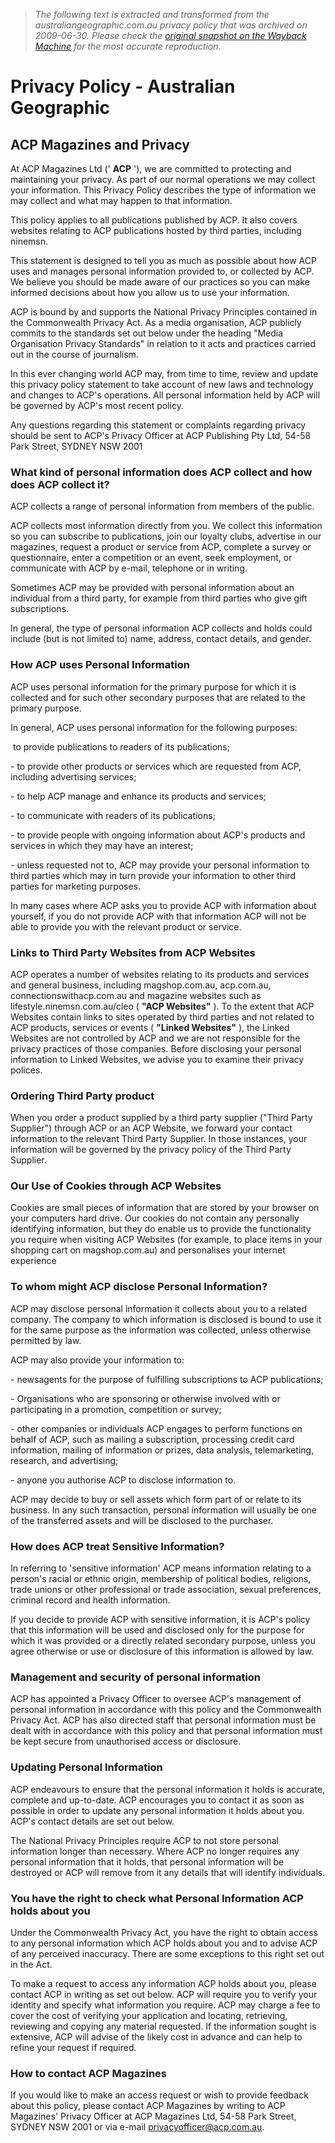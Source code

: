 > *The following text is extracted and transformed from the australiangeographic.com.au privacy policy that was archived on 2009-06-30. Please check the [original snapshot on the Wayback Machine](https://web.archive.org/web/20090630020803id_/http%3A//www.australiangeographic.com.au/journal/privacy.htm) for the most accurate reproduction.*

# Privacy Policy - Australian Geographic

## ACP Magazines and Privacy

At ACP Magazines Ltd (' **ACP** '), we are committed to protecting and maintaining your privacy. As part of our normal operations we may collect your information. This Privacy Policy describes the type of information we may collect and what may happen to that information.

This policy applies to all publications published by ACP. It also covers websites relating to ACP publications hosted by third parties, including ninemsn.

This statement is designed to tell you as much as possible about how ACP uses and manages personal information provided to, or collected by ACP. We believe you should be made aware of our practices so you can make informed decisions about how you allow us to use your information.

ACP is bound by and supports the National Privacy Principles contained in the Commonwealth Privacy Act. As a media organisation, ACP publicly commits to the standards set out below under the heading "Media Organisation Privacy Standards" in relation to it acts and practices carried out in the course of journalism. 

In this ever changing world ACP may, from time to time, review and update this privacy policy statement to take account of new laws and technology and changes to ACP's operations. All personal information held by ACP will be governed by ACP's most recent policy.

Any questions regarding this statement or complaints regarding privacy should be sent to ACP's Privacy Officer at ACP Publishing Pty Ltd, 54-58 Park Street, SYDNEY NSW 2001

### What kind of personal information does ACP collect and how does ACP collect it?

ACP collects a range of personal information from members of the public. 

ACP collects most information directly from you. We collect this information so you can subscribe to publications, join our loyalty clubs, advertise in our magazines, request a product or service from ACP, complete a survey or questionnaire, enter a competition or an event, seek employment, or communicate with ACP by e-mail, telephone or in writing.

Sometimes ACP may be provided with personal information about an individual from a third party, for example from third parties who give gift subscriptions.

In general, the type of personal information ACP collects and holds could include (but is not limited to) name, address, contact details, and gender.

### How ACP uses Personal Information

ACP uses personal information for the primary purpose for which it is collected and for such other secondary purposes that are related to the primary purpose.

In general, ACP uses personal information for the following purposes:

 to provide publications to readers of its publications;

- to provide other products or services which are requested from ACP, including advertising services;

- to help ACP manage and enhance its products and services;

- to communicate with readers of its publications;

- to provide people with ongoing information about ACP's products and services in which they may have an interest;

- unless requested not to, ACP may provide your personal information to third parties which may in turn provide your information to other third parties for marketing purposes.

In many cases where ACP asks you to provide ACP with information about yourself, if you do not provide ACP with that information ACP will not be able to provide you with the relevant product or service.

### Links to Third Party Websites from ACP Websites

ACP operates a number of websites relating to its products and services and general business, including magshop.com.au, acp.com.au, connectionswithacp.com.au and magazine websites such as lifestyle.ninemsn.com.au/cleo ( **"ACP Websites"** ). To the extent that ACP Websites contain links to sites operated by third parties and not related to ACP products, services or events ( **"Linked Websites"** ), the Linked Websites are not controlled by ACP and we are not responsible for the privacy practices of those companies. Before disclosing your personal information to Linked Websites, we advise you to examine their privacy polices.

### Ordering Third Party product

When you order a product supplied by a third party supplier ("Third Party Supplier") through ACP or an ACP Website, we forward your contact information to the relevant Third Party Supplier. In those instances, your information will be governed by the privacy policy of the Third Party Supplier.

### Our Use of Cookies through ACP Websites

Cookies are small pieces of information that are stored by your browser on your computers hard drive. Our cookies do not contain any personally identifying information, but they do enable us to provide the functionality you require when visiting ACP Websites (for example, to place items in your shopping cart on magshop.com.au) and personalises your internet experience

### To whom might ACP disclose Personal Information?

ACP may disclose personal information it collects about you to a related company. The company to which information is disclosed is bound to use it for the same purpose as the information was collected, unless otherwise permitted by law. 

ACP may also provide your information to:

- newsagents for the purpose of fulfilling subscriptions to ACP publications;

- Organisations who are sponsoring or otherwise involved with or participating in a promotion, competition or survey;

- other companies or individuals ACP engages to perform functions on behalf of ACP, such as mailing a subscription, processing credit card information, mailing of information or prizes, data analysis, telemarketing, research, and advertising;

- anyone you authorise ACP to disclose information to.

ACP may decide to buy or sell assets which form part of or relate to its business. In any such transaction, personal information will usually be one of the transferred assets and will be disclosed to the purchaser.

### How does ACP treat Sensitive Information?

In referring to 'sensitive information' ACP means information relating to a person's racial or ethnic origin, membership of political bodies, religions, trade unions or other professional or trade association, sexual preferences, criminal record and health information.

If you decide to provide ACP with sensitive information, it is ACP's policy that this information will be used and disclosed only for the purpose for which it was provided or a directly related secondary purpose, unless you agree otherwise or use or disclosure of this information is allowed by law.

### Management and security of personal information

ACP has appointed a Privacy Officer to oversee ACP's management of personal information in accordance with this policy and the Commonwealth Privacy Act. ACP has also directed staff that personal information must be dealt with in accordance with this policy and that personal information must be kept secure from unauthorised access or disclosure.

### Updating Personal Information

ACP endeavours to ensure that the personal information it holds is accurate, complete and up-to-date. ACP encourages you to contact it as soon as possible in order to update any personal information it holds about you. ACP's contact details are set out below.

The National Privacy Principles require ACP to not store personal information longer than necessary. Where ACP no longer requires any personal information that it holds, that personal information will be destroyed or ACP will remove from it any details that will identify individuals.

### You have the right to check what Personal Information ACP holds about you

Under the Commonwealth Privacy Act, you have the right to obtain access to any personal information which ACP holds about you and to advise ACP of any perceived inaccuracy. There are some exceptions to this right set out in the Act.

To make a request to access any information ACP holds about you, please contact ACP in writing as set out below. ACP will require you to verify your identity and specify what information you require. ACP may charge a fee to cover the cost of verifying your application and locating, retrieving, reviewing and copying any material requested. If the information sought is extensive, ACP will advise of the likely cost in advance and can help to refine your request if required.

### How to contact ACP Magazines

If you would like to make an access request or wish to provide feedback about this policy, please contact ACP Magazines by writing to ACP Magazines' Privacy Officer at ACP Magazines Ltd, 54-58 Park Street, SYDNEY NSW 2001 or via e-mail [privacyofficer@acp.com.au](mailto:privacyofficer@acp.com.au).
